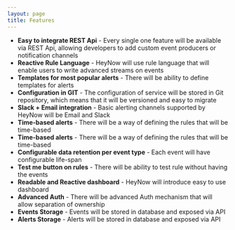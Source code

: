 ```yaml
---
layout: page
title: Features
---
```


* **Easy to integrate REST Api** - Every single one feature will be available via REST Api, allowing developers to add custom event producers or notification channels
* **Reactive Rule Language** - HeyNow will use rule language that will enable users to write advanced streams on events
* **Templates for most popular alerts** - There will be ability to define templates for alerts
* **Configuration in GIT** - The configuration of service will be stored in Git repository, which means that it will be versioned and easy to migrate
* **Slack + Email integration** - Basic alerting channels supported by HeyNow will be Email and Slack
* **Time-based alerts** - There will be a way of defining the rules that will be time-based
* **Time-based alerts** - There will be a way of defining the rules that will be time-based
* **Configurable data retention per event type** - Each event will have configurable life-span
* **Test me button on rules** - There will be ability to test rule without having the events
* **Readable and Reactive dashboard** - HeyNow will introduce easy to use dashboard
* **Advanced Auth** - There will be advanced Auth mechanism that will allow separation of ownership 
* **Events Storage** - Events will be stored in database and exposed via API
* **Alerts Storage** - Alerts will be stored in database and exposed via API
